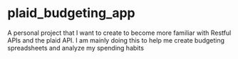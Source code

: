 # plaid_budgeting_app
A personal project that I want to create to become more familiar with Restful APIs and the plaid API. I am mainly doing this to help me create budgeting spreadsheets and analyze my spending habits
